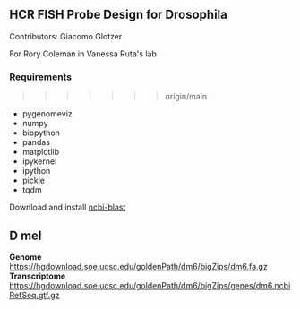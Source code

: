 ## HCR FISH Probe Design for Drosophila 

Contributors: Giacomo Glotzer 

For Rory Coleman in Vanessa Ruta's lab 

### Requirements 
>>>>>>> origin/main

- pygenomeviz 
- numpy 
- biopython 
- pandas 
- matplotlib 
- ipykernel 
- ipython 
- pickle 
- tqdm 


Download and install [ncbi-blast](https://ftp.ncbi.nlm.nih.gov/blast/executables/LATEST/)

## D mel 
**Genome**
https://hgdownload.soe.ucsc.edu/goldenPath/dm6/bigZips/dm6.fa.gz
**Transcriptome** 
https://hgdownload.soe.ucsc.edu/goldenPath/dm6/bigZips/genes/dm6.ncbiRefSeq.gtf.gz






